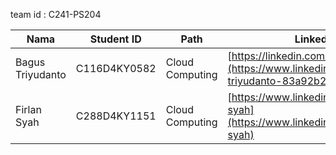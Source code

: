 team id : C241-PS204

| Nama          | Student ID | Path              | LinkedIn                                      |
|---------------|------------|-------------------|-----------------------------------------------|
| Bagus Triyudanto    | C116D4KY0582  | Cloud Computing| [https://linkedin.com/in/janesmith](https://www.linkedin.com/in/bagus-triyudanto-83a92b2a6/) |
| Firlan Syah    |  C288D4KY1151  | Cloud Computing| [https://www.linkedin.com/in/firlan-syah](https://www.linkedin.com/in/firlan-syah) |
